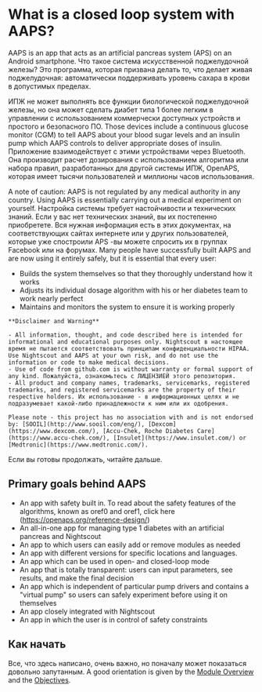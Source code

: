 # What is a closed loop system with AAPS?

AAPS is an app that acts as an artificial pancreas system (APS) on an Android smartphone. Что такое система искусственной поджелудочной железы? Это программа, которая призвана делать то, что делает живая поджелудочная: автоматически поддерживать уровень сахара в крови в допустимых пределах.

ИПЖ не может выполнять все функции биологической поджелудочной железы, но она может сделать диабет типа 1 более легким в управлении с использованием коммерчески доступных устройств и простого и безопасного ПО. Those devices include a continuous glucose monitor (CGM) to tell AAPS about your blood sugar levels and an insulin pump which AAPS controls to deliver appropriate doses of insulin. Приложение взаимодействует с этими устройствами через Bluetooth. Она производит расчет дозирования с использованием алгоритма или набора правил, разработанных для другой системы ИПЖ, OpenAPS, которая имеет тысячи пользователей и миллионы часов использования.

A note of caution: AAPS is not regulated by any medical authority in any country. Using AAPS is essentially carrying out a medical experiment on yourself. Настройка системы требует настойчивости и технических знаний. Если у вас нет технических знаний, вы их постепенно приобретете. Вся нужная информация есть в этих документах, на соответствующих сайтах интернете или у других пользователей, которые уже спостроили APS -вы можете спросить их в группах Facebook или на форумах. Many people have successfully built AAPS and are now using it entirely safely, but it is essential that every user:

- Builds the system themselves so that they thoroughly understand how it works
- Adjusts its individual dosage algorithm with his or her diabetes team to work nearly perfect
- Maintains and monitors the system to ensure it is working properly

```{note}
**Disclaimer and Warning**

- All information, thought, and code described here is intended for informational and educational purposes only. Nightscout в настоящее время не пытается соответствовать принципам конфиденциальности HIPAA. Use Nightscout and AAPS at your own risk, and do not use the information or code to make medical decisions.
- Use of code from github.com is without warranty or formal support of any kind. Пожалуйста, ознакомьтесь с ЛИЦЕНЗИЕЙ этого репозитория.
- All product and company names, trademarks, servicemarks, registered trademarks, and registered servicemarks are the property of their respective holders. Их использование - в информационных целях и не подразумевает какой-либо принадлежности к ним или их одобрения.

Please note - this project has no association with and is not endorsed by: [SOOIL](http://www.sooil.com/eng/), [Dexcom](https://www.dexcom.com/), [Accu-Chek, Roche Diabetes Care](https://www.accu-chek.com/), [Insulet](https://www.insulet.com/) or [Medtronic](https://www.medtronic.com/).
```

Если вы готовы продолжать, читайте дальше.

## Primary goals behind AAPS

- An app with safety built in. To read about the safety features of the algorithms, known as oref0 and oref1, click here (<https://openaps.org/reference-design/>)
- An all-in-one app for managing type 1 diabetes with an artificial pancreas and Nightscout
- An app to which users can easily add or remove modules as needed
- An app with different versions for specific locations and languages.
- An app which can be used in open- and closed-loop mode
- An app that is totally transparent: users can input parameters, see results, and make the final decision
- An app which is independent of particular pump drivers and contains a "virtual pump" so users can safely experiment before using it on themselves
- An app closely integrated with Nightscout
- An app in which the user is in control of safety constraints

## Как начать

Все, что здесь написано, очень важно, но поначалу может показаться довольно запутанным. A good orientation is given by the [Module Overview](../Module/module.md) and the [Objectives](../Usage/Objectives.html).
